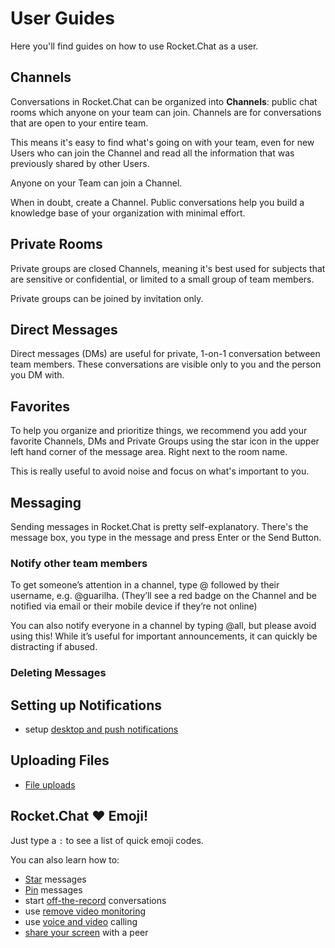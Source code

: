 # User Guides

Here you'll find guides on how to use Rocket.Chat as a user.

## Channels

Conversations in Rocket.Chat can be organized into __Channels__: public chat rooms which anyone on your team can join. Channels are for conversations that are open to your entire team.

This means it's easy to find what's going on with your team, even for new Users who can join the Channel and read all the information that was previously shared by other Users. 

Anyone on your Team can join a Channel.

When in doubt, create a Channel. Public conversations help you build a knowledge base of your organization with minimal effort.

## Private Rooms

Private groups are closed Channels, meaning it's best used for subjects that are sensitive or confidential, or limited to a small group of team members. 

Private groups can be joined by invitation only.

## Direct Messages

Direct messages (DMs) are useful for private, 1-on-1 conversation between team members. These conversations are visible only to you and the person you DM with.

## Favorites

To help you organize and prioritize things, we recommend you add your favorite Channels, DMs and Private Groups using the star icon in the upper left hand corner of the message area. Right next to the room name. 

This is really useful to avoid noise and focus on what's important to you. 

## Messaging

Sending messages in Rocket.Chat is pretty self-explanatory. There's the message box, you type in the message and press Enter or the Send Button. 

### Notify other team members

To get someone’s attention in a channel, type @ followed by their username, e.g. @guarilha. (They’ll see a red badge on the Channel and be notified via email or their mobile device if they’re not online)

You can also notify everyone in a channel by typing @all, but please avoid using this! While it’s useful for important announcements, it can quickly be distracting if abused.

### Deleting Messages

## Setting up Notifications
- setup [desktop and push notifications](Notifications.md)

## Uploading Files
- [File uploads](File%20Uploads.md)

## Rocket.Chat :heart: Emoji!

Just type a `:` to see a list of quick emoji codes.

You can also learn how to:

- [Star](Stars.md) messages
- [Pin](Pins.md) messages
- start [off-the-record](OTR%20-%20Off-the-record%20conversation.md) conversations
- use [remove video monitoring](Remote%20video%20monitoring.md)
- use [voice and video](Voice%20and%20video%20calls.md) calling
- [share your screen](Screensharing.md) with a peer

